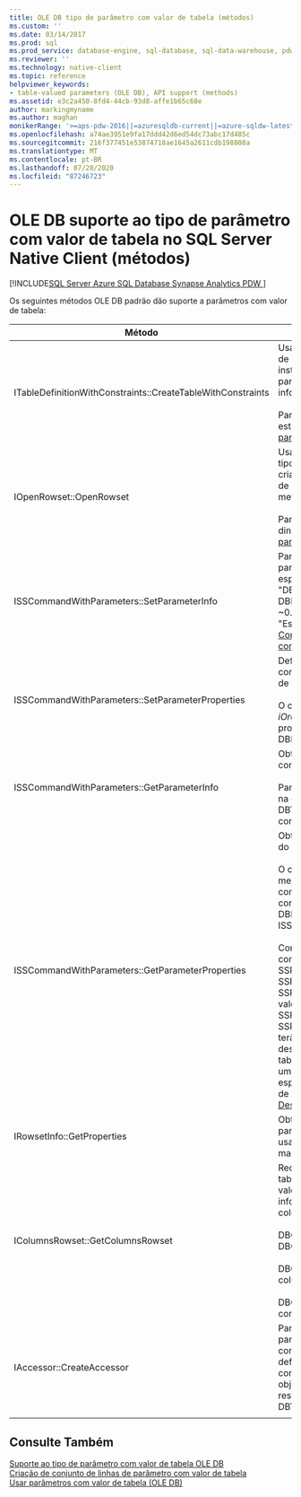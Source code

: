 ```yaml
---
title: OLE DB tipo de parâmetro com valor de tabela (métodos)
ms.custom: ''
ms.date: 03/14/2017
ms.prod: sql
ms.prod_service: database-engine, sql-database, sql-data-warehouse, pdw
ms.reviewer: ''
ms.technology: native-client
ms.topic: reference
helpviewer_keywords:
- table-valued parameters (OLE DB), API support (methods)
ms.assetid: e3c2a450-8fd4-44cb-93d8-affe1b65c68e
author: markingmyname
ms.author: maghan
monikerRange: '>=aps-pdw-2016||=azuresqldb-current||=azure-sqldw-latest||>=sql-server-2016||=sqlallproducts-allversions||>=sql-server-linux-2017||=azuresqldb-mi-current'
ms.openlocfilehash: a74ae3951e9fa17ddd42d6ed54dc73abc17d485c
ms.sourcegitcommit: 216f377451e53874718ae1645a2611cdb198808a
ms.translationtype: MT
ms.contentlocale: pt-BR
ms.lasthandoff: 07/28/2020
ms.locfileid: "87246723"
---
```

# <a name="ole-db-table-valued-parameter-type-support-in-sql-server-native-client-methods"></a>OLE DB suporte ao tipo de parâmetro com valor de tabela no SQL Server Native Client (métodos)
[!INCLUDE[SQL Server Azure SQL Database Synapse Analytics PDW ](../../includes/applies-to-version/sql-asdb-asdbmi-asa-pdw.md)]

  Os seguintes métodos OLE DB padrão dão suporte a parâmetros com valor de tabela:  
  
|Método|Suporte de parâmetro com valor de tabela|  
|------------|-------------------------------------|  
|ITableDefinitionWithConstraints::CreateTableWithConstraints|Usado quando você conhece as informações de tipo de parâmetro com valor de tabela e deseja criar uma instância de um objeto do conjunto de linhas de parâmetro com valor de tabela baseado na informações do tipo.<br /><br /> Para obter mais informações, confira "Cenário estático" em [Criação do conjunto de linhas do parâmetro com valor de tabela](../../relational-databases/native-client-ole-db-table-valued-parameters/table-valued-parameter-rowset-creation.md).|  
|IOpenRowset::OpenRowset|Usado quando você não conhece as informações de tipo de um parâmetro com valor de tabela e deseja criar uma instância de um objeto do conjunto de linhas de parâmetro com valor de tabela em informações de metadados recuperadas do servidor.<br /><br /> Para obter mais informações, confira "Cenário dinâmico" em [Criação do conjunto de linhas do parâmetro com valor de tabela](../../relational-databases/native-client-ole-db-table-valued-parameters/table-valued-parameter-rowset-creation.md).|  
|ISSCommandWithParameters::SetParameterInfo|Para especificar um parâmetro de comando do parâmetro com valor de tabela, o consumidor especifica o tipo de parâmetro como "table" ou "DBTYPE_TABLE" no membro *pwszName* da estrutura DBPARAMBINDINFO. O *ulParamSize* é definido como ~0. Para obter mais informações, confira "Especificação de parâmetros com valor de tabela" em [Como executar comandos que contêm parâmetros com valor de tabela](../../relational-databases/native-client-ole-db-table-valued-parameters/executing-commands-containing-table-valued-parameters.md).|  
|ISSCommandWithParameters::SetParameterProperties|Define as propriedades específicas dos parâmetros com valor de tabela, como nome do esquema, nome de tipo, ordem de coluna e colunas padrão.<br /><br /> O consumidor especifica o ordinal do parâmetro no *iOrdinal* da estrutura SSPARAMPROPS. O conjunto de propriedades solicitado é DBPROPSET_SQLSERVERPARAMETER.|  
|ISSCommandWithParameters::GetParameterInfo|Obtém os tipos de todos os parâmetros para um comando especificado.<br /><br /> Para parâmetros com valor de tabela, o campo *wType* na estrutura DBPARAMINFO terá o tipo DBTYPE_TABLE. O campo *ulParamSize* será definido como ~ 0 para indicar comprimento desconhecido.|  
|ISSCommandWithParameters::GetParameterProperties|Obtém informações de tipo adicionais para parâmetros do tipo DBTYPE_TABLE.<br /><br /> O consumidor especifica o ordinal do parâmetro no membro *iOrdinal* da estrutura SSPARAMPROPS. O consumidor pode solicitar qualquer propriedade do conjunto de propriedades DBPROPSET_SQLSERVERPARAMETER listado sob ISSCommandWithParameters::SetParameterProperties.<br /><br /> Como o consumidor não conhece o tipo de parâmetro com valor de tabela, o provedor deve definir o SSPROP_PARAM_TYPE_TYPENAME, SSPROP_PARAM_TYPE_SCHEMANAME e SSPROP_PARAM_TYPE_CATALOGNAME com seus valores corretos. As propriedades restantes, SSPROP_PARAM_TABLE_DEFAULT_COLUMNS e SSPROP_PARAM_TABLE_COLUMN_SORT_ORDER, terão seus valores padrão. Depois que o consumidor descobrir o nome do tipo de parâmetro com valor de tabela, ele usará IOpenRowset::OpenRowset para criar uma instância desse parâmetro com valor de tabela especificando o nome do tipo de parâmetro com valor de tabela. Para obter mais informações, confira [Descoberta de tipo de parâmetros com valor de tabela](../../relational-databases/native-client-ole-db-table-valued-parameters/table-valued-parameter-type-discovery.md).|  
|IRowsetInfo::GetProperties|Obtém propriedades de conjunto de linhas de parâmetro com valor de tabela. O consumidor pode usar essas propriedades para montar associações de maneira ideal.|  
|IColumnsRowset::GetColumnsRowset|Recupera informações de metadados sobre uma tabela [!INCLUDE[ssNoVersion](../../includes/ssnoversion-md.md)]. Para parâmetros com valor de tabela, essa mesma interface fornece informações detalhadas de metadados sobre cada coluna, como o seguinte:<br /><br /> DBCOLUMN_FLAGS indica nulidade pelo bit de DBCOLUMNFLAGS_ISNULLABLE.<br /><br /> DBCOLUMN_ISUNIQUE indica se a coluna é uma coluna de identidade.<br /><br /> DBCOLUMN_COMPUTEMODE indica se a coluna é computada.|  
|IAccessor::CreateAccessor|Para associar um objeto de conjunto de linhas de parâmetro com valor de tabela a um parâmetro de comando, crie um acessador com seu membro *wType* definido como DBTYPE_TABLE. A estrutura DBOBJECT conterá IID_IRowset ou qualquer outra interface de objeto de conjunto de linhas válida no membro *iid*. O restante dos campos é tratado de forma semelhante a DBTYPE_IUNKNOWN.|  
|||

## <a name="see-also"></a>Consulte Também  
 [Suporte ao tipo de parâmetro com valor de tabela OLE DB](../../relational-databases/native-client-ole-db-table-valued-parameters/ole-db-table-valued-parameter-type-support.md)   
 [Criação de conjunto de linhas de parâmetro com valor de tabela](../../relational-databases/native-client-ole-db-table-valued-parameters/table-valued-parameter-rowset-creation.md)   
 [Usar parâmetros com valor de tabela &#40;OLE DB&#41;](../../relational-databases/native-client-ole-db-how-to/use-table-valued-parameters-ole-db.md)  
  
  
